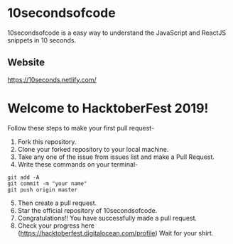 
# 10secondsofcode 
10secondsofcode is a easy way to understand the JavaScript and ReactJS snippets in 10 seconds. 

## Website 
https://10seconds.netlify.com/

# Welcome to HacktoberFest 2019!
Follow these steps to make your first pull request-
  1. Fork this repository.
  2. Clone your forked repository to your local machine.
  3. Take any one of the issue from issues list and make a Pull Request.
  4. Write these commands on your terminal-
  ```
  git add -A
  git commit -m "your name"
  git push origin master
  ```
  5. Then create a pull request.
  6. Star the official repository of 10secondsofcode.
  7. Congratulations!! You have successfully made a pull request.
  8. Check your progress here (https://hacktoberfest.digitalocean.com/profile)
  Wait for your shirt.
 
